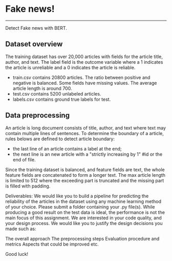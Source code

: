 # Fake news!
***
Detect Fake news with BERT.
## Dataset overview

The training dataset has over 20,000 articles with fields for the article title, author, and text. The label field is the outcome variable where a 1 indicates the article is unreliable and a 0 indicates the article is reliable.
* train.csv contains 20800 articles. The ratio between positive and negative is balanced.
Some fields have missing values. The average article length is around 700.
* test.csv contains 5200 unlabeled articles.
* labels.csv contains ground true labels for test.

## Data preprocessing
An article is long document consists of title, author, and text where text may contain multiple lines of sentences. To determine
the boundary of a article, rules belows are defined to detect article boundary:
* the last line of an article contains a label at the end;
* the next line is an new article with a "strictly increasing by 1" #id or the end of file.

Since the training dataset is balanced, and feature fields are text, the whole feature fields are concatenated to form a longer text.
The max article length is limited to 512 where the exceeding part is truncated and the missing part is filled with padding.

Deliverables:
We would like you to build a pipeline for predicting the reliability of the articles in the dataset using any machine learning method of your choice. Please submit a folder containing your .py file(s). 
While producing a good result on the test data is ideal, the performance is not the main focus of this assignment. We are interested in your code quality, and your design process. We would like you to justify the design decisions you made such as:

The overall approach
The preprocessing steps
Evaluation procedure and metrics
Aspects that could be improved
etc.

Good luck!

